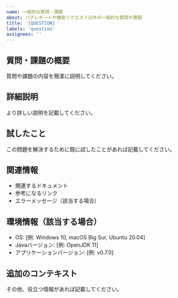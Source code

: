 ```yaml
---
name: 一般的な質問・課題
about: バグレポートや機能リクエスト以外の一般的な質問や課題
title: '[QUESTION] '
labels: 'question'
assignees: ''
---
```


## 質問・課題の概要
質問や課題の内容を簡潔に説明してください。

## 詳細説明
より詳しい説明を記載してください。

## 試したこと
この問題を解決するために既に試したことがあれば記載してください。

## 関連情報
- 関連するドキュメント
- 参考になるリンク
- エラーメッセージ（該当する場合）

## 環境情報（該当する場合）
- OS: [例: Windows 10, macOS Big Sur, Ubuntu 20.04]
- Javaバージョン: [例: OpenJDK 11]
- アプリケーションバージョン: [例: v0.7.0]

## 追加のコンテキスト
その他、役立つ情報があれば記載してください。